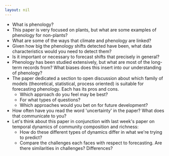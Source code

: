 ```yaml
---
layout: nil
---
```


* What is phenology?
* This paper is very focused on plants, but what are some examples of phenology for non-plants?
* What are some of the ways that climate and phenology are linked?
* Given how big the phenology shifts detected have been, what data characteristics would you need to detect them?
* Is it important or necessary to forecast shifts that precisely in general?
* Phenology has been studied extensively, but what are most of the long-term records from? What biases does this insert into our understanding of phenology?
* The paper dedicated a section to open discussion about which family of models (theoretical, statistical, process oriented) is suitable for forecasting phenology. Each has its pros and cons.
    * Which approach do you feel may be best?
    * For what types of questions?
    * Which approaches would you bet on for future development?
* How often have you read the word 'uncertainty' in the paper? What does that communicate to you?
* Let's think about this paper in conjunction with last week's paper on temporal dynamics of community composition and richness:
    * How do these different types of dynamics differ in what we're trying to predict?
    * Compare the challenges each faces with respect to forecasting. Are there similarities in challenges? Differences?
